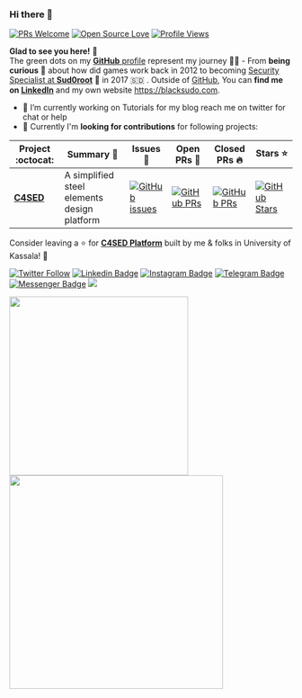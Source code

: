 ### Hi there 👋
[![PRs Welcome](https://img.shields.io/badge/PRs-welcome-brightgreen.svg?style=flat&logo=github)](https://github.com/BlackSud0) 
[![Open Source Love](https://badges.frapsoft.com/os/v2/open-source.svg?v=103)](https://github.com/BlackSud0)
[![Profile Views](https://komarev.com/ghpvc/?username=BlackSud0&color=blue)](https://github.com/BlackSud0) 

**Glad to see you here!** :star_struck: <br> The green dots on my [**GitHub** profile](https://github.com/BlackSud0?tab=repositories) represent my journey :running_man: - From **being curious** :thinking: about how did games work back in 2012 to becoming [Security Specialist at **Sud0root**](https://sud0root.com/) :dart: in 2017 🇸🇩 . Outside of [GitHub](https://github.com/BlackSud0/), You can **find me on [LinkedIn](https://www.linkedin.com/in/blacksudo/)** and my own website <a href="https://blacksudo.com">https://blacksudo.com</a>. 

- 🔭 I’m currently working on Tutorials for my blog reach me on twitter for chat or help
- 👯 Currently I'm **looking for contributions** for following projects:


|      Project :octocat:   |     Summary :dart:   |     Issues :bug:   | Open PRs :bell:  | Closed PRs :fire:  | Stars :star: |
|-------------|-------------------|-------------------|---|---|---|
| [**C4SED**](https://github.com/BlackSud0/c4sed) | A simplified steel elements design platform | [![GitHub issues](https://img.shields.io/github/issues/BlackSud0/c4sed?color=green&logo=github&style=flat)](https://github.com/BlackSud0/c4sed/issues) | [![GitHub PRs](https://img.shields.io/github/issues-pr/BlackSud0/c4sed?style=flat&logo=github)](https://github.com/BlackSud0/c4sed/pulls)  | [![GitHub PRs](https://img.shields.io/github/issues-pr-closed/BlackSud0/c4sed?style=flat&color=critical&logo=github)](https://github.com/BlackSud0/c4sed/pulls?q=is%3Apr+is%3Aclosed)  | [![GitHub Stars](https://img.shields.io/github/stars/BlackSud0/c4sed?logo=github&style=flat)](https://github.com/BlackSud0/c4sed/stargazers) |

Consider leaving a :star: for **[C4SED Platform](https://github.com/BlackSud0/c4sed/)** built by me & folks in University of Kassala! :hugs: <br>


[![Twitter Follow](https://img.shields.io/twitter/follow/BlackSud0?style=social)](https://twitter.com/BlackSud0)
[![Linkedin Badge](https://img.shields.io/badge/-BlackSudo-blue?style=social&logo=Linkedin&logoColor=blue&link=https://www.linkedin.com/in/blackSudo/)](https://www.linkedin.com/in/blackSudo/) 
[![Instagram Badge](https://img.shields.io/badge/-Sud0root-blue?style=social&logo=Instagram&link=https://www.instagram.com/sud0root.co/)](https://www.instagram.com/sud0root.co/)
[![Telegram Badge](https://img.shields.io/badge/-@BlackSud0-0088CC?style=flat&logo=Telegram&logoColor=white)](https://t.me/BlackSud0 "Contact on Telegram")
[![Messenger Badge](https://img.shields.io/badge/-Messenger-0078FF?style=flat&logo=Messenger&logoColor=white)](https://m.me/BlackSudo "Connect on Facebook")
<a href="https://www.youtube.com/c/Sud0root"><img src="https://img.shields.io/badge/youtube-%23FF0000?style=flat&logo=youtube&logoColor=white"/></a>

[<img src='https://github-readme-stats.vercel.app/api/top-langs/?username=BlackSud0&layout=compact' width="317.5">](https://github.com/BlackSud0)
[<img src='https://github-readme-stats.vercel.app/api?username=BlackSud0&count_private=true&show_icons=true&bg_color=fffefe&title_color=2f80ed"&text_color=333&border_color=e4e2e2' width="380">](https://github.com/BlackSud0)
<!--
**BlackSud0/BlackSud0** is a ✨ _special_ ✨ repository because its `README.md` (this file) appears on your GitHub profile.

Here are some ideas to get you started:

- 🔭 I’m currently working on ...
- 🌱 I’m currently learning ...
- 👯 I’m looking to collaborate on ...
- 🤔 I’m looking for help with ...
- 💬 Ask me about ...
- 📫 How to reach me: ...
- 😄 Pronouns: ...
- ⚡ Fun fact: ...
-->
